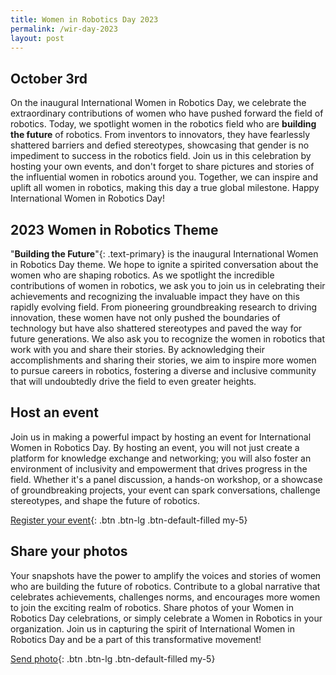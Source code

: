 ```yaml
---
title: Women in Robotics Day 2023
permalink: /wir-day-2023
layout: post
---
```

## October 3rd

On the inaugural International Women in Robotics Day, we celebrate the extraordinary contributions of women who have pushed forward the field of robotics. Today, we spotlight women in the robotics field who are **building the future** of robotics. From inventors to innovators, they have fearlessly shattered barriers and defied stereotypes, showcasing that gender is no impediment to success in the robotics field.  Join us in this celebration by hosting your own events, and don't forget to share pictures and stories of the influential women in robotics around you. Together, we can inspire and uplift all women in robotics, making this day a true global milestone. Happy International Women in Robotics Day!

## 2023 Women in Robotics Theme

"**Building the Future**"{: .text-primary} is the inaugural International Women in Robotics Day theme.  We hope to ignite a spirited conversation about the women who are shaping robotics. As we spotlight the incredible contributions of women in robotics, we ask you to join us in celebrating their achievements and recognizing the invaluable impact they have on this rapidly evolving field. From pioneering groundbreaking research to driving innovation, these women have not only pushed the boundaries of technology but have also shattered stereotypes and paved the way for future generations.  We also ask you to recognize the women in robotics that work with you and share their stories. By acknowledging their accomplishments and sharing their stories, we aim to inspire more women to pursue careers in robotics, fostering a diverse and inclusive community that will undoubtedly drive the field to even greater heights.

## Host an event

Join us in making a powerful impact by hosting an event for International Women in Robotics Day. By hosting an event, you will not just create a platform for knowledge exchange and networking; you will also foster an environment of inclusivity and empowerment that drives progress in the field. Whether it's a panel discussion, a hands-on workshop, or a showcase of groundbreaking projects, your event can spark conversations, challenge stereotypes, and shape the future of robotics.

[Register your event](/wir-day-2023-event-registration){: .btn .btn-lg .btn-default-filled my-5}


## Share your photos

Your snapshots have the power to amplify the voices and stories of women who are building the future of robotics. Contribute to a global narrative that celebrates achievements, challenges norms, and encourages more women to join the exciting realm of robotics. Share photos of your Women in Robotics Day celebrations, or simply celebrate a Women in Robotics in your organization. Join us in capturing the spirit of International Women in Robotics Day and be a part of this transformative movement!

[Send photo](mailto:photos@womeninrobotics.org){: .btn .btn-lg .btn-default-filled my-5}
